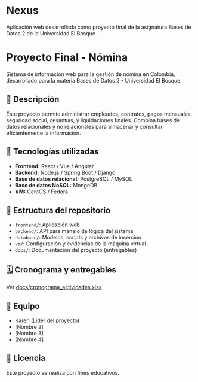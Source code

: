 # Nexus
Aplicación web desarrollada como proyecto final de la asignatura Bases de Datos 2 de la Universidad El Bosque.

# Proyecto Final - Nómina

Sistema de información web para la gestión de nómina en Colombia, desarrollado para la materia Bases de Datos 2 - Universidad El Bosque.

## 🧾 Descripción

Este proyecto permite administrar empleados, contratos, pagos mensuales, seguridad social, cesantías, y liquidaciones finales. Combina bases de datos relacionales y no relacionales para almacenar y consultar eficientemente la información.

## 🔧 Tecnologías utilizadas

- **Frontend:** React / Vue / Angular
- **Backend:** Node.js / Spring Boot / Django
- **Base de datos relacional:** PostgreSQL / MySQL
- **Base de datos NoSQL:** MongoDB
- **VM:** CentOS / Fedora

## 📁 Estructura del repositorio

- `frontend/`: Aplicación web
- `backend/`: API para manejo de lógica del sistema
- `database/`: Modelos, scripts y archivos de inserción
- `vm/`: Configuración y evidencias de la máquina virtual
- `docs/`: Documentación del proyecto (entregables)

## 🗓 Cronograma y entregables

Ver [docs/cronograma_actividades.xlsx](./docs/cronograma_actividades.xlsx)

## 👥 Equipo

- Karen (Líder del proyecto)
- [Nombre 2]
- [Nombre 3]
- [Nombre 4]

## 📜 Licencia

Este proyecto se realiza con fines educativos.

